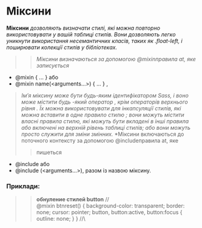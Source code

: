 
# Міксини
**Міксини** *дозволяють визначати стилі, які можна повторно використовувати у вашій таблиці стилів. Вони дозволяють легко уникнути використання несемантичних класів, таких як .float-left, і поширювати колекції стилів у бібліотеках.*

>> *Міксини визначаються за допомогою @mixinправила at, яке записується* 
+ @mixin <name> { ... } або 
+ @mixin name(<arguments...>) { ... } ,
>*Ім’я міксину може бути будь-яким ідентифікатором Sass, і воно може містити будь -який оператор , крім операторів верхнього рівня . Їх можна використовувати для інкапсуляції стилів, які можна вставити в одне правило стилю ; вони можуть містити власні правила стилю, які можуть бути вкладені в інші правила або включені на верхній рівень таблиці стилів; або вони можуть просто служити для зміни змінних.*
>*Міксини включаються до поточного контексту за допомогою @includeправила at, яке
  >> пишеться
  + @include <name>або
  + @include <name>(<arguments...>), разом із назвою міксину.
> 
  ### Приклади:
>> **обнуление стилей button**
//\
 @mixin btnreset() {
  background-color: transparent;
  border: none;
  cursor: pointer;
  button,
  button:active,
  button:focus {
    outline: none;
  }
} 
//\
